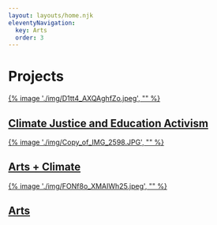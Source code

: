 ```yaml
---
layout: layouts/home.njk
eleventyNavigation:
  key: Arts
  order: 3
---
```

# Projects

<div class="grid grid-cols-1 md:grid-cols-2 grid-rows-2 gap-4 grid-flow-row	">
    <div class="relative">
      <a href="/projects/climate-justice-education-activism">
      {% image './img/D1tt4_AXQAghfZo.jpeg', "" %}
      <h2 class="absolute bottom-0 h-24 inset-x-0 backdrop-blur-xl p-2 text-center text-white flex flex-column items-center">
        <span class="inline-block text-center w-full">Climate Justice and Education Activism</span>
        </h2>
      </a>
    </div>
    <div class="relative">
      <a href="/projects/arts-and-climate">
      {% image './img/Copy_of_IMG_2598.JPG', "" %}
      <h2 class="absolute bottom-0 h-24 inset-x-0 backdrop-blur-xl p-2 text-center text-white flex flex-column items-center">
        <span class="inline-block text-center w-full">Arts + Climate</span>
      </h2>
      </a>
    </div>
      <div class="relative">
      <a href="/projects/arts">
      {% image './img/FONf8o_XMAIWh25.jpeg', "" %}
      <h2 class="absolute bottom-0 h-24 inset-x-0 backdrop-blur-xl p-2 text-center text-white flex flex-column items-center">
      <span class="inline-block text-center w-full">Arts</span>
      </h2>
      </a>
    </div>
</div>
